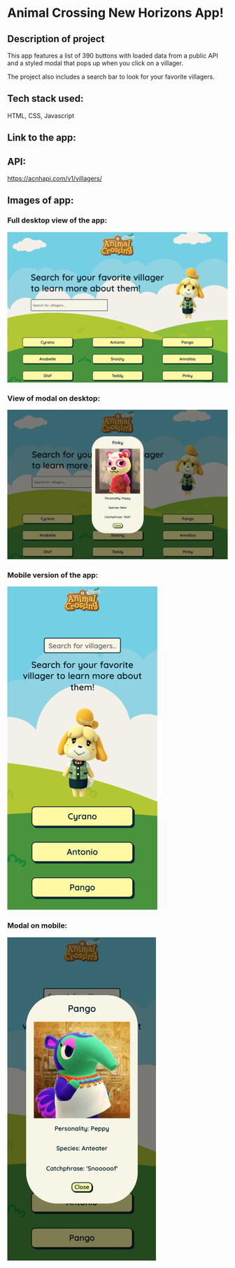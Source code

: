 # Animal Crossing New Horizons App! 

## Description of project
This app features a list of 390 buttons with loaded data from a public API and a styled modal that pops up when you click on a villager. 

The project also includes a search bar to look for your favorite villagers. 

## Tech stack used: 
HTML, CSS, Javascript

## Link to the app: 


## API: 
https://acnhapi.com/v1/villagers/

## Images of app: 

### Full desktop view of the app: 
![Full desktop view of the app:](./img/ac-desktop.png)

### View of modal on desktop: 
![View of modal on desktop:](./img/ac-desktop--modal.png)

### Mobile version of the app: 
![Mobile version of the app:](./img/ac-mobile.png)

### Modal on mobile: 
![Modal on mobile:](./img/ac-mobile--modal.png)
